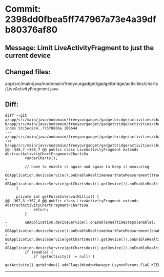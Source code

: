 # Commit: 2398dd0fbea5ff747967a73e4a39dfb80376af80
## Message: Limit LiveActivityFragment to just the current device
## Changed files:
app/src/main/java/nodomain/freeyourgadget/gadgetbridge/activities/charts/LiveActivityFragment.java

## Diff:
```
diff --git a/app/src/main/java/nodomain/freeyourgadget/gadgetbridge/activities/charts/LiveActivityFragment.java b/app/src/main/java/nodomain/freeyourgadget/gadgetbridge/activities/charts/LiveActivityFragment.java
index 53c5ec8c4..775f8866a 100644
--- a/app/src/main/java/nodomain/freeyourgadget/gadgetbridge/activities/charts/LiveActivityFragment.java
+++ b/app/src/main/java/nodomain/freeyourgadget/gadgetbridge/activities/charts/LiveActivityFragment.java
@@ -348,7 +348,7 @@ public class LiveActivityFragment extends AbstractActivityChartFragment<ChartsDa
         renderCharts();
 
         // have to enable it again and again to keep it measuring
-        GBApplication.deviceService().onEnableRealtimeHeartRateMeasurement(true);
+        GBApplication.deviceService(getChartsHost().getDevice()).onEnableRealtimeHeartRateMeasurement(true);
     }
 
     private int getPulseIntervalMillis() {
@@ -367,8 +367,8 @@ public class LiveActivityFragment extends AbstractActivityChartFragment<ChartsDa
             return;
         }
 
-        GBApplication.deviceService().onEnableRealtimeSteps(enable);
-        GBApplication.deviceService().onEnableRealtimeHeartRateMeasurement(enable);
+        GBApplication.deviceService(getChartsHost().getDevice()).onEnableRealtimeSteps(enable);
+        GBApplication.deviceService(getChartsHost().getDevice()).onEnableRealtimeHeartRateMeasurement(enable);
         if (enable) {
             if (getActivity() != null) {
                 getActivity().getWindow().addFlags(WindowManager.LayoutParams.FLAG_KEEP_SCREEN_ON);
```
-----------------------------------
